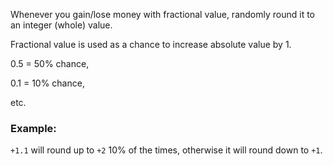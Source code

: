 
Whenever you gain/lose money with fractional value, randomly round it to an integer (whole) value.

Fractional value is used as a chance to increase absolute value by 1.

0.5 = 50% chance,

0.1 = 10% chance,

etc.


### Example:

`+1.1` will round up to `+2` 10% of the times, otherwise it will round down to `+1`.
